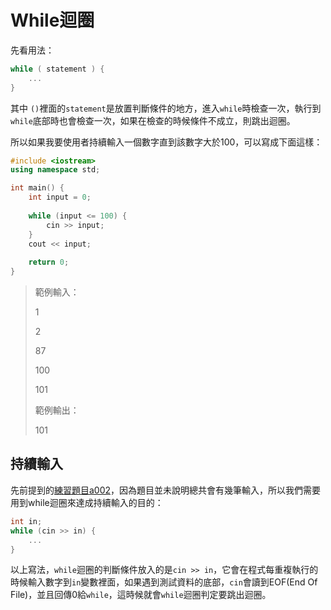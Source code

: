 # While迴圈

先看用法：

```cpp
while ( statement ) {
    ...
}
```

其中 `()`裡面的`statement`是放置判斷條件的地方，進入`while`時檢查一次，執行到`while`底部時也會檢查一次，如果在檢查的時候條件不成立，則跳出迴圈。

所以如果我要使用者持續輸入一個數字直到該數字大於100，可以寫成下面這樣：

```cpp
#include <iostream>
using namespace std;

int main() {
    int input = 0;
    
    while (input <= 100) {
        cin >> input;
    }
    cout << input;
    
    return 0;
}
```

> 範例輸入：
>
> 1
>
> 2
>
> 87
>
> 100
>
> 101
>
> 範例輸出：
>
> 101

## 持續輸入

​先前提到的[練習題目a002](../suan-shi-suan-zi/suan-suan.md#mu)，因為題目並未說明總共會有幾筆輸入，所以我們需要用到while迴圈來達成持續輸入的目的：

```cpp
int in;
while (cin >> in) {
    ...
}
```

以上寫法，`while`迴圈的判斷條件放入的是`cin >> in`，它會在程式每重複執行的時候輸入數字到`in`變數裡面，如果遇到測試資料的底部，`cin`會讀到EOF\(End Of File\)，並且回傳0給`while`，這時候就會`while`迴圈判定要跳出迴圈。



